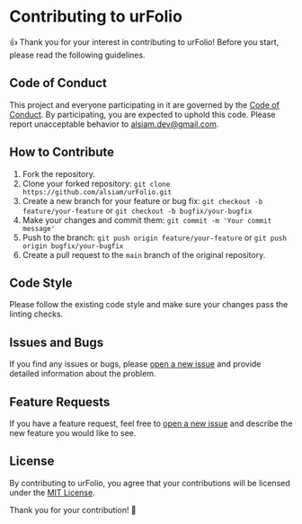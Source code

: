 # Contributing to urFolio

👍 Thank you for your interest in contributing to urFolio! Before you start, please read the following guidelines.

## Code of Conduct

This project and everyone participating in it are governed by the [Code of Conduct](CODE_OF_CONDUCT.md). By participating, you are expected to uphold this code. Please report unacceptable behavior to [alsiam.dev@gmail.com](mailto:alsiam.dev@gmail.com).

## How to Contribute

1. Fork the repository.
2. Clone your forked repository: `git clone https://github.com/alsiam/urFolio.git`
3. Create a new branch for your feature or bug fix: `git checkout -b feature/your-feature` or `git checkout -b bugfix/your-bugfix`
4. Make your changes and commit them: `git commit -m 'Your commit message'`
5. Push to the branch: `git push origin feature/your-feature` or `git push origin bugfix/your-bugfix`
6. Create a pull request to the `main` branch of the original repository.

## Code Style

Please follow the existing code style and make sure your changes pass the linting checks.

## Issues and Bugs

If you find any issues or bugs, please [open a new issue](https://github.com/alsiam/urFolio/issues) and provide detailed information about the problem.

## Feature Requests

If you have a feature request, feel free to [open a new issue](https://github.com/alsiam/urFolio/issues) and describe the new feature you would like to see.

## License

By contributing to urFolio, you agree that your contributions will be licensed under the [MIT License](LICENSE).

Thank you for your contribution! 🚀
